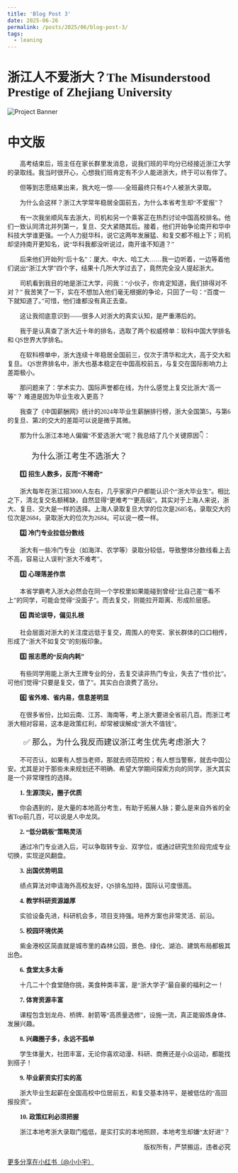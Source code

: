```yaml
---
title: 'Blog Post 3'
date: 2025-06-26
permalink: /posts/2025/06/blog-post-3/
tags:
  - leaning
---
```


<h1 style="font-family:SimHei;">浙江人不爱浙大？The Misunderstood Prestige of Zhejiang University</h1>

![Project Banner](https://Wenyu-Fu.github.io/images/learn-english.png)

<h1 style="font-family:SimHei;">中文版</h1>

<p style="text-indent: 2em; font-family: 'FangSong';">
高考结束后，班主任在家长群里发消息，说我们班的平均分已经接近浙江大学的录取线。我当时很开心，心想我们班肯定有不少人能进浙大，终于可以有伴了。</p>
<p style="text-indent: 2em; font-family: 'FangSong';">
但等到志愿结果出来，我大吃一惊——全班最终只有4个人被浙大录取。</p>
<p style="text-indent: 2em; font-family: 'FangSong';">
为什么会这样？浙江大学常年稳居全国前五，为什么本省考生却“不爱报”？</p>
<p style="text-indent: 2em; font-family: 'FangSong';">
有一次我坐顺风车去浙大，司机和另一个乘客正在热烈讨论中国高校排名。他们一致认同清北并列第一，复旦、交大紧随其后。接着，他们开始争论南开和华中科技大学谁更强。一个人力挺华科，说它这两年发展猛、和复交都不相上下；司机却坚持南开更知名，说“华科我都没听说过，南开谁不知道？”</p>
<p style="text-indent: 2em; font-family: 'FangSong';">
后来他们开始列“后十名”：厦大、中大、哈工大……我一边听着，一边等着他们说出“浙江大学”四个字，结果十几所大学过去了，竟然完全没人提起浙大。</p>
<p style="text-indent: 2em; font-family: 'FangSong';">
司机看到我目的地是浙江大学，问我：“小伙子，你肯定知道，我们排得对不对？”
我苦笑了一下，实在不想加入他们毫无根据的争论，只回了一句：“百度一下就知道了。”可惜，他们谁都没有真正去查。
</p>
<p style="text-indent: 2em; font-family: 'FangSong';">
这让我彻底意识到——很多人对浙大的真实认知，是严重滞后的。</p>
<p style="text-indent: 2em; font-family: 'FangSong';">
我于是认真查了浙大近十年的排名，选取了两个权威榜单：软科中国大学排名 和 QS世界大学排名。</p>
<p style="text-indent: 2em; font-family: 'FangSong';">
在软科榜单中，浙大连续十年稳居全国前三，仅次于清华和北大，高于交大和复旦。
QS世界排名中，浙大也基本稳定在中国高校前五，与复交在国际影响力上差距极小。
</p>
<p style="text-indent: 2em; font-family: 'FangSong';">
那问题来了：学术实力、国际声誉都在线，为什么感觉上复交比浙大“高一等”？
难道是因为毕业生收入更高？
</p>
<p style="text-indent: 2em; font-family: 'FangSong';">
我查了《中国薪酬网》统计的2024年毕业生薪酬排行榜，浙大全国第5，与第6的复旦、第2的交大的差距可以说是微乎其微。</p>
<p style="text-indent: 2em; font-family: 'FangSong';">
那为什么浙江本地人偏偏“不爱选浙大”呢？我总结了几个关键原因👇：</p>
<p style="text-indent: 2em; font-family: 'FangSong'; font-size: 18px; ">
🧩 为什么浙江考生不选浙大？</p>
<p style="text-indent: 2em; font-family: 'FangSong';font-weight: bold;">
1️⃣ 招生人数多，反而“不稀奇”</p>
<p style="text-indent: 2em; font-family: 'FangSong';">
浙大每年在浙江招3000人左右，几乎家家户户都能认识个“浙大毕业生”。相比之下，清北复交名额稀缺，自然显得“更难考”“更高级”。其实对于上海人来说，浙大、复旦、交大是一样的选择。上海人录取复旦大学的位次是2685名，录取交大的位次是2684，录取浙大的位次为2684。可以说一模一样。</p>
<p style="text-indent: 2em; font-family: 'FangSong';font-weight: bold;">
2️⃣ 冷门专业拉低分数线</p>
<p style="text-indent: 2em; font-family: 'FangSong';">
浙大有一些冷门专业（如海洋、农学等）录取分较低，导致整体分数线看上去不高，容易让人误判“浙大不难考”。</p>
<p style="text-indent: 2em; font-family: 'FangSong';font-weight: bold;">
3️⃣ 心理落差作祟</p>
<p style="text-indent: 2em; font-family: 'FangSong';">
本省学霸考入浙大必然会在同一个学校里如果能碰到曾经“比自己差”“看不上”的同学，可能会觉得“没面子”。而去复交，则能拉开距离、形成阶层感。</p>
<p style="text-indent: 2em; font-family: 'FangSong';font-weight: bold;">
4️⃣ 舆论误导，偏见扎根</p>
<p style="text-indent: 2em; font-family: 'FangSong';">
社会层面对浙大的关注度远低于复交，周围人的夸奖、家长群体的口口相传，形成了“浙大不如复交”的刻板印象。</p>
<p style="text-indent: 2em; font-family: 'FangSong';font-weight: bold;">
5️⃣ 报志愿的“反向内耗”</p>
<p style="text-indent: 2em; font-family: 'FangSong';">
有些同学用能上浙大王牌专业的分，去复交读非热门专业，失去了“性价比”。可他们觉得“只要是复交，值了”。其实白白浪费了高分。</p>
<p style="text-indent: 2em; font-family: 'FangSong';font-weight: bold;">
6️⃣ 省外难、省内易，信息差明显</p>
<p style="text-indent: 2em; font-family: 'FangSong';">
在很多省份，比如云南、江苏、海南等，考上浙大要进全省前几百。而浙江考浙大相对容易，这本是政策红利，却常被误解成“浙大不值钱”。</p>
<p style="text-indent: 2em; font-family: 'FangSong';font-size: 18px; ">
✅ 那么，为什么我反而建议浙江考生优先考虑浙大？</p>
<p style="text-indent: 2em; font-family: 'FangSong';">
不可否认，如果有人想当老师，那就去师范院校；有人想当警察，就去中国公安。尤其是对于那些未来规划还不明确、希望大学期间探索方向的同学，浙大其实是一个非常理性的选择。</p>
<p style="text-indent: 2em; font-family: 'FangSong';font-weight: bold;">
1. 生源顶尖，圈子优质</p>
<p style="text-indent: 2em; font-family: 'FangSong';">
你会遇到的，是大量的本地高分考生，有助于拓展人脉；要么是来自外省的全省Top前几百，可以说是人中龙凤。
</p>
<p style="text-indent: 2em; font-family: 'FangSong';font-weight: bold;">
2. “低分跳板”策略灵活</p>
<p style="text-indent: 2em; font-family: 'FangSong';">
通过冷门专业进入后，可以争取转专业、双学位，或通过研究生阶段完成专业切换，实现逆风翻盘。</p>
<p style="text-indent: 2em; font-family: 'FangSong';font-weight: bold;">
3. 出国优势明显</p>
<p style="text-indent: 2em; font-family: 'FangSong';">
绩点算法对申请海外高校友好，QS排名加持，国际认可度很高。</p>
<p style="text-indent: 2em; font-family: 'FangSong';font-weight: bold;">
4. 教学科研资源雄厚</p>
<p style="text-indent: 2em; font-family: 'FangSong';">
实验设备先进，科研机会多，项目支持强。培养方案也非常灵活、前沿。</p>
<p style="text-indent: 2em; font-family: 'FangSong';font-weight: bold;">
5. 校园环境优美</p>
<p style="text-indent: 2em; font-family: 'FangSong';">
紫金港校区简直就是城市里的森林公园，景色、绿化、湖泊、建筑布局都极其出色。
</p>
<p style="text-indent: 2em; font-family: 'FangSong';font-weight: bold;">
6. 食堂太多太香</p>
<p style="text-indent: 2em; font-family: 'FangSong';">
十几二十个食堂随你挑，美食种类丰富，是“浙大学子”最自豪的福利之一！</p>
<p style="text-indent: 2em; font-family: 'FangSong';font-weight: bold;">
7. 体育资源丰富</p>
<p style="text-indent: 2em; font-family: 'FangSong';">
课程包含划龙舟、桥牌、射箭等“高质量选修”，设施一流，真正能锻炼身体、发展兴趣。</p>
<p style="text-indent: 2em; font-family: 'FangSong';font-weight: bold;">
8. 兴趣圈子多，永远不孤单</p>
<p style="text-indent: 2em; font-family: 'FangSong';">
学生体量大，社团丰富，无论你喜欢动漫、科研、商赛还是小众运动，都能找到搭子！</p>
<p style="text-indent: 2em; font-family: 'FangSong';font-weight: bold;">
9. 毕业薪资实打实的高</p>
<p style="text-indent: 2em; font-family: 'FangSong';">
浙大毕业生起薪在全国高校中位居前五，和复交基本持平，是被低估的“高回报投资”。</p>
<p style="text-indent: 2em; font-family: 'FangSong';font-weight: bold;">
10. 政策红利必须把握</p>
<p style="text-indent: 2em; font-family: 'FangSong';">
浙江本地考浙大录取门槛低，是实打实的本地照顾，本地考生却嫌“太好进”？</p>

<p style="text-align: right; text-indent: 2em;">
版权所有，严禁搬运，违者必究  
</p>


[更多分享在小红书（@小小宇）](https://www.xiaohongshu.com/explore/685c251f000000002001b881?xsec_token=GB56m8BvgNB3DIe2OsGUth2htH0B7ruMiAPOKVNVxVDco=&xsec_source=pc_creatormng)
